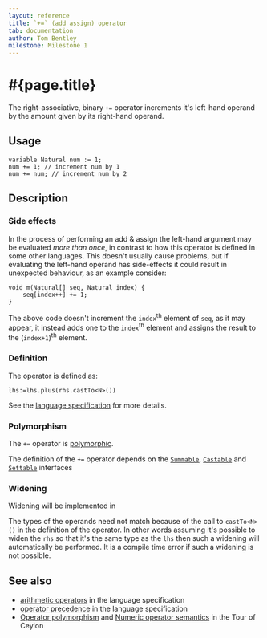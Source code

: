 ```yaml
---
layout: reference
title: `+=` (add assign) operator
tab: documentation
author: Tom Bentley
milestone: Milestone 1
---
```


# #{page.title}

The right-associative, binary `+=` operator increments it's left-hand operand 
by the amount given by its right-hand operand. 

## Usage 

    variable Natural num := 1;
    num += 1; // increment num by 1
    num += num; // increment num by 2

## Description


### Side effects

In the process of performing an add & assign the left-hand argument 
may be evaluated *more than once*, in contrast to how this operator is defined
in some other languages. This doesn't usually cause problems, but if evaluating
the left-hand operand has side-effects it could result in unexpected behaviour,
as an example consider:

    void m(Natural[] seq, Natural index) {
        seq[index++] += 1;
    }

The above code doesn't increment the `index`<sup>th</sup> element of `seq`, as it 
may appear, it instead adds one to the `index`<sup>th</sup> element and 
assigns the result to the (`index+1`)<sup>th</sup> element.

### Definition

The operator is defined as: 

    lhs:=lhs.plus(rhs.castTo<N>())

See the [language specification](#{site.urls.spec}#arithmetic) for more details.

### Polymorphism

The `+=` operator is [polymorphic](/documentation/reference/operator/operator-polymorphism).

The definition of the `+=` operator depends 
on the [`Summable`](../../ceylon.language/Summable),
[`Castable`](../../ceylon.language/Castable) and
[`Settable`](../../ceylon.language/Settable) interfaces 

### Widening

Widening will be implemented in <!-- m2 -->

The types of the operands need not match because of the call to `castTo<N>()` 
in the definition of the operator. In other words assuming it's possible to 
widen the `rhs` so that it's the same type as the `lhs` then 
such a widening will automatically be performed. It is a compile time error if 
such a widening is not possible.

## See also

* [arithmetic operators](#{site.urls.spec}#arithmetic) in the 
  language specification
* [operator precedence](#{site.urls.spec}#operatorprecedence) in the 
  language specification
* [Operator polymorphism](/documentation/tour/language-module/#operator_polymorphism) 
  and 
  [Numeric operator semantics](/documentation/tour/language-module/#numeric_operator_semantics) 
  in the Tour of Ceylon
